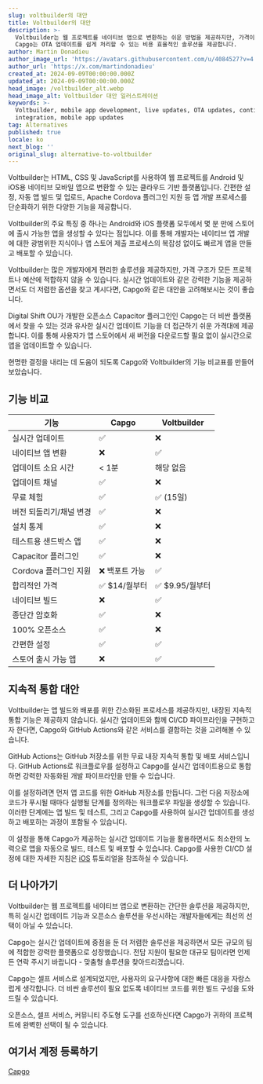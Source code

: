 ```yaml
---
slug: voltbuilder의 대안
title: Voltbuilder의 대안
description: >-
  Voltbuilder는 웹 프로젝트를 네이티브 앱으로 변환하는 쉬운 방법을 제공하지만, 가격이 모든 사람에게 적합하지 않을 수 있습니다.
  Capgo는 OTA 업데이트를 쉽게 처리할 수 있는 비용 효율적인 솔루션을 제공합니다.
author: Martin Donadieu
author_image_url: 'https://avatars.githubusercontent.com/u/4084527?v=4'
author_url: 'https://x.com/martindonadieu'
created_at: 2024-09-09T00:00:00.000Z
updated_at: 2024-09-09T00:00:00.000Z
head_image: /voltbuilder_alt.webp
head_image_alt: Voltbuilder 대안 일러스트레이션
keywords: >-
  Voltbuilder, mobile app development, live updates, OTA updates, continuous
  integration, mobile app updates
tag: Alternatives
published: true
locale: ko
next_blog: ''
original_slug: alternative-to-voltbuilder
---
```

Voltbuilder는 HTML, CSS 및 JavaScript를 사용하여 웹 프로젝트를 Android 및 iOS용 네이티브 모바일 앱으로 변환할 수 있는 클라우드 기반 플랫폼입니다. 간편한 설정, 자동 앱 빌드 및 업로드, Apache Cordova 플러그인 지원 등 앱 개발 프로세스를 단순화하기 위한 다양한 기능을 제공합니다.

Voltbuilder의 주요 특징 중 하나는 Android와 iOS 플랫폼 모두에서 몇 분 만에 스토어에 출시 가능한 앱을 생성할 수 있다는 점입니다. 이를 통해 개발자는 네이티브 앱 개발에 대한 광범위한 지식이나 앱 스토어 제출 프로세스의 복잡성 없이도 빠르게 앱을 만들고 배포할 수 있습니다.

Voltbuilder는 많은 개발자에게 편리한 솔루션을 제공하지만, 가격 구조가 모든 프로젝트나 예산에 적합하지 않을 수 있습니다. 실시간 업데이트와 같은 강력한 기능을 제공하면서도 더 저렴한 옵션을 찾고 계시다면, Capgo와 같은 대안을 고려해보시는 것이 좋습니다.

Digital Shift OU가 개발한 오픈소스 Capacitor 플러그인인 Capgo는 더 비싼 플랫폼에서 찾을 수 있는 것과 유사한 실시간 업데이트 기능을 더 접근하기 쉬운 가격대에 제공합니다. 이를 통해 사용자가 앱 스토어에서 새 버전을 다운로드할 필요 없이 실시간으로 앱을 업데이트할 수 있습니다.

현명한 결정을 내리는 데 도움이 되도록 Capgo와 Voltbuilder의 기능 비교표를 만들어보았습니다.

## 기능 비교

| 기능 | Capgo | Voltbuilder |
| --- | --- | --- |
| 실시간 업데이트 | ✅ | ❌ |
| 네이티브 앱 변환 | ❌ | ✅ |
| 업데이트 소요 시간 | < 1분 | 해당 없음 |
| 업데이트 채널 | ✅ | ❌ |
| 무료 체험 | ✅ | ✅ (15일) |
| 버전 되돌리기/채널 변경 | ✅ | ❌ |
| 설치 통계 | ✅ | ❌ |
| 테스트용 샌드박스 앱 | ✅ | ❌ |
| Capacitor 플러그인 | ✅ | ❌ |
| Cordova 플러그인 지원 | ❌ 백포트 가능 | ✅ |
| 합리적인 가격 | ✅ $14/월부터 | ✅ $9.95/월부터 |
| 네이티브 빌드 | ❌ | ✅ |
| 종단간 암호화 | ✅ | ❌ |
| 100% 오픈소스 | ✅ | ❌ |
| 간편한 설정 | ✅ | ✅ |
| 스토어 출시 가능 앱 | ❌ | ✅ |

## 지속적 통합 대안

Voltbuilder는 앱 빌드와 배포를 위한 간소화된 프로세스를 제공하지만, 내장된 지속적 통합 기능은 제공하지 않습니다. 실시간 업데이트와 함께 CI/CD 파이프라인을 구현하고자 한다면, Capgo와 GitHub Actions와 같은 서비스를 결합하는 것을 고려해볼 수 있습니다.

GitHub Actions는 GitHub 저장소를 위한 무료 내장 지속적 통합 및 배포 서비스입니다. GitHub Actions로 워크플로우를 설정하고 Capgo를 실시간 업데이트용으로 통합하면 강력한 자동화된 개발 파이프라인을 만들 수 있습니다.

이를 설정하려면 먼저 앱 코드를 위한 GitHub 저장소를 만듭니다. 그런 다음 저장소에 코드가 푸시될 때마다 실행될 단계를 정의하는 워크플로우 파일을 생성할 수 있습니다. 이러한 단계에는 앱 빌드 및 테스트, 그리고 Capgo를 사용하여 실시간 업데이트를 생성하고 배포하는 과정이 포함될 수 있습니다.

이 설정을 통해 Capgo가 제공하는 실시간 업데이트 기능을 활용하면서도 최소한의 노력으로 앱을 자동으로 빌드, 테스트 및 배포할 수 있습니다. Capgo를 사용한 CI/CD 설정에 대한 자세한 지침은 [iOS](https://capgo.app/blog/automatic-capacitor-android-build-github-action/) 튜토리얼을 참조하실 수 있습니다.

## 더 나아가기

Voltbuilder는 웹 프로젝트를 네이티브 앱으로 변환하는 간단한 솔루션을 제공하지만, 특히 실시간 업데이트 기능과 오픈소스 솔루션을 우선시하는 개발자들에게는 최선의 선택이 아닐 수 있습니다.

Capgo는 실시간 업데이트에 중점을 둔 더 저렴한 솔루션을 제공하면서 모든 규모의 팀에 적합한 강력한 플랫폼으로 성장했습니다. 전담 지원이 필요한 대규모 팀이라면 언제든 연락 주시기 바랍니다 - 맞춤형 솔루션을 찾아드리겠습니다.

Capgo는 셀프 서비스로 설계되었지만, 사용자의 요구사항에 대한 빠른 대응을 자랑스럽게 생각합니다. 더 비싼 솔루션이 필요 없도록 네이티브 코드를 위한 빌드 구성을 도와드릴 수 있습니다.

오픈소스, 셀프 서비스, 커뮤니티 주도형 도구를 선호하신다면 Capgo가 귀하의 프로젝트에 완벽한 선택이 될 수 있습니다.

## 여기서 계정 등록하기

[Capgo](/register/)
